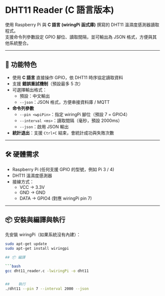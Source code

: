 # DHT11 Reader (C 語言版本)

使用 Raspberry Pi 與 **C 語言 (wiringPi 函式庫)** 撰寫的 DHT11 溫濕度感測器讀取程式。  
支援命令列參數設定 GPIO 腳位、讀取間隔，並可輸出為 JSON 格式，方便與其他系統整合。

---

## 📌 功能特色
- 使用 **C 語言** 直接操作 GPIO，依 DHT11 時序協定讀取資料
- 支援 **錯誤重試機制**（預設最多 5 次）
- 可選擇輸出格式：
  - 預設：中文輸出
  - `--json`：JSON 格式，方便串接資料庫 / MQTT
- **命令列參數**
  - `--pin <wpiPin>`：指定 wiringPi 腳位（預設 7 = GPIO4）
  - `--interval <ms>`：讀取間隔（毫秒，預設 2000ms）
  - `--json`：啟用 JSON 輸出
- **統計退出**：支援 `Ctrl+C` 結束，會統計成功與失敗次數

---

## 🛠️ 硬體需求
- Raspberry Pi (任何支援 GPIO 的型號，例如 Pi 3 / 4)
- DHT11 溫濕度感測器
- 接線方式：
  - VCC → 3.3V
  - GND → GND
  - DATA → GPIO4 (對應 wiringPi pin 7)

---

## 📦 安裝與編譯與執行

先安裝 wiringPi（如果系統沒有內建）：
```bash
sudo apt-get update
sudo apt-get install wiringpi

## 📦 編譯

```bash
gcc dht11_reader.c -lwiringPi -o dht11


##    執行
./dht11 --pin 7 --interval 2000 --json
